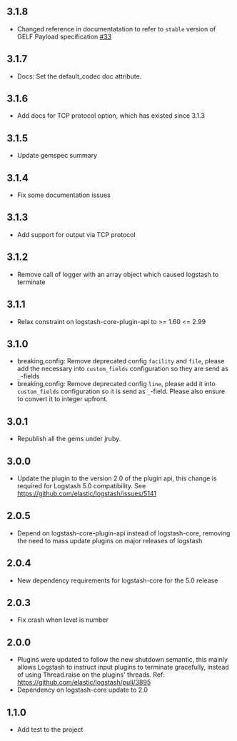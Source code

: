 ## 3.1.8
  - Changed reference in documentatation to refer to `stable` version of GELF Payload specification [#33](https://github.com/logstash-plugins/logstash-output-gelf/pull/33)

## 3.1.7
  - Docs: Set the default_codec doc attribute.

## 3.1.6
  - Add docs for TCP protocol option, which has existed since 3.1.3

## 3.1.5
  - Update gemspec summary

## 3.1.4
  - Fix some documentation issues

## 3.1.3
  - Add support for output via TCP protocol

## 3.1.2
  - Remove call of logger with an array object which caused logstash to terminate

## 3.1.1
  - Relax constraint on logstash-core-plugin-api to >= 1.60 <= 2.99

## 3.1.0
 - breaking,config: Remove deprecated config `facility` and `file`, please add the necessary into `custom_fields` configuration so they are send as `_`-fields
 - breaking,config: Remove deprecated config `line`, please add it into `custom_fields` configuration so it is send as `_`-field. Please also ensure to convert it to integer upfront.

## 3.0.1
 - Republish all the gems under jruby.

## 3.0.0
 - Update the plugin to the version 2.0 of the plugin api, this change is required for Logstash 5.0 compatibility. See https://github.com/elastic/logstash/issues/5141

## 2.0.5
 - Depend on logstash-core-plugin-api instead of logstash-core, removing the need to mass update plugins on major releases of logstash

## 2.0.4
 - New dependency requirements for logstash-core for the 5.0 release

## 2.0.3
 - Fix crash when level is number

## 2.0.0
 - Plugins were updated to follow the new shutdown semantic, this mainly allows Logstash to instruct input plugins to terminate gracefully, 
   instead of using Thread.raise on the plugins' threads. Ref: https://github.com/elastic/logstash/pull/3895
 - Dependency on logstash-core update to 2.0

## 1.1.0
 - Add test to the project
